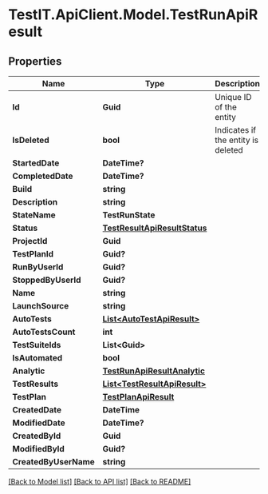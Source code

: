 # TestIT.ApiClient.Model.TestRunApiResult

## Properties

Name | Type | Description | Notes
------------ | ------------- | ------------- | -------------
**Id** | **Guid** | Unique ID of the entity | 
**IsDeleted** | **bool** | Indicates if the entity is deleted | 
**StartedDate** | **DateTime?** |  | [optional] 
**CompletedDate** | **DateTime?** |  | [optional] 
**Build** | **string** |  | 
**Description** | **string** |  | [optional] 
**StateName** | **TestRunState** |  | 
**Status** | [**TestResultApiResultStatus**](TestResultApiResultStatus.md) |  | 
**ProjectId** | **Guid** |  | 
**TestPlanId** | **Guid?** |  | [optional] 
**RunByUserId** | **Guid?** |  | [optional] 
**StoppedByUserId** | **Guid?** |  | [optional] 
**Name** | **string** |  | [optional] 
**LaunchSource** | **string** |  | [optional] 
**AutoTests** | [**List&lt;AutoTestApiResult&gt;**](AutoTestApiResult.md) |  | 
**AutoTestsCount** | **int** |  | 
**TestSuiteIds** | **List&lt;Guid&gt;** |  | 
**IsAutomated** | **bool** |  | 
**Analytic** | [**TestRunApiResultAnalytic**](TestRunApiResultAnalytic.md) |  | 
**TestResults** | [**List&lt;TestResultApiResult&gt;**](TestResultApiResult.md) |  | 
**TestPlan** | [**TestPlanApiResult**](TestPlanApiResult.md) |  | [optional] 
**CreatedDate** | **DateTime** |  | 
**ModifiedDate** | **DateTime?** |  | [optional] 
**CreatedById** | **Guid** |  | 
**ModifiedById** | **Guid?** |  | [optional] 
**CreatedByUserName** | **string** |  | [optional] 

[[Back to Model list]](../README.md#documentation-for-models) [[Back to API list]](../README.md#documentation-for-api-endpoints) [[Back to README]](../README.md)

